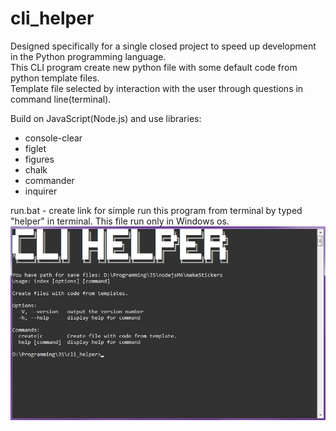 # cli_helper   

Designed specifically for a single closed project to speed up development in the Python programming language.   
This CLI program create new python file with some default code from python template files.   
Template file selected by interaction with the user through questions in command line(terminal).   

Build on JavaScript(Node.js) and use libraries:   
- console-clear   
- figlet  
- figures    
- chalk   
- commander   
- inquirer   

run.bat - create link for simple run this program from terminal by typed "helper" in terminal. This file run only in Windows os.   
![](helper_cli.jpg)   
